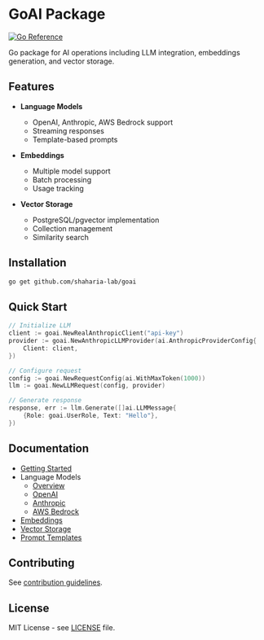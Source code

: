 # GoAI Package

[![Go Reference](https://pkg.go.dev/badge/github.com/shaharia-lab/goai.svg)](https://pkg.go.dev/github.com/shaharia-lab/goai)

Go package for AI operations including LLM integration, embeddings generation, and vector storage.

## Features

- **Language Models**
  - OpenAI, Anthropic, AWS Bedrock support
  - Streaming responses
  - Template-based prompts

- **Embeddings**
  - Multiple model support
  - Batch processing
  - Usage tracking

- **Vector Storage**
  - PostgreSQL/pgvector implementation
  - Collection management
  - Similarity search

## Installation

```bash
go get github.com/shaharia-lab/goai
```

## Quick Start

```go
// Initialize LLM
client := goai.NewRealAnthropicClient("api-key")
provider := goai.NewAnthropicLLMProvider(ai.AnthropicProviderConfig{
    Client: client,
})

// Configure request
config := goai.NewRequestConfig(ai.WithMaxToken(1000))
llm := goai.NewLLMRequest(config, provider)

// Generate response
response, err := llm.Generate([]ai.LLMMessage{
    {Role: goai.UserRole, Text: "Hello"},
})
```

## Documentation

- [Getting Started](getting_started.md)
- Language Models
  - [Overview](llm/index.md)
  - [OpenAI](llm/openai.md)
  - [Anthropic](llm/anthropic.md)
  - [AWS Bedrock](llm/bedrock.md)
- [Embeddings](embeddings/index.md)
- [Vector Storage](vector-store/index.md)
- [Prompt Templates](prompt_template.md)

## Contributing

See [contribution guidelines](CONTRIBUTING.md).

## License

MIT License - see [LICENSE](LICENSE) file.
